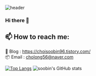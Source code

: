 ![header](https://capsule-render.vercel.app/api?type=waving&color=0:BC6FF1,100:C9CBFF&height=300&text=SoobinChoi&fontSize=80&fontColor=ffffff&fontAlignY=40&descAlignY=60)

### Hi there 👋

## 📫 How to reach me: 
📝 Blog : https://choisoobin96.tistory.com/
<br />
📦 Email : cholong56@naver.com

[![Top Langs](https://github-readme-stats.vercel.app/api/top-langs/?username=123456soobin-choi&langs_count=5&layout=compact)](https://github.com/123456soobin-choi/github-readme-stats)
![soobin's GitHub stats](https://github-readme-stats.vercel.app/api?username=Soobin&theme=vue&show_icons=true&theme=radical)
